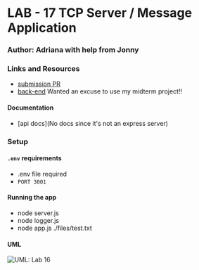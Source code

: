 # LAB - 17 TCP Server / Message Application

### Author: Adriana with help from Jonny

### Links and Resources
* [submission PR](https://github.com/adrianagraybill/lab-17/pull/2)
* [back-end](http://ec2-52-12-185-166.us-west-2.compute.amazonaws.com:3522/) Wanted an excuse to use my midterm project!!

#### Documentation
* [api docs](No docs since it's not an express server)

### Setup

#### `.env` requirements
* .env file required
* `PORT 3001`

#### Running the app
* node server.js
* node logger.js
* node app.js ./files/test.txt

#### UML
![UML: Lab 16](./assets/lab-16-uml.jpeg)
